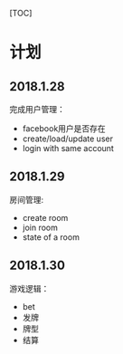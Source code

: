 [TOC]

# 计划

## 2018.1.28
完成用户管理：
- facebook用户是否存在
- create/load/update user
- login with same account

## 2018.1.29
房间管理:
- create room
- join room
- state of a room

## 2018.1.30
游戏逻辑：
- bet
- 发牌
- 牌型
- 结算

